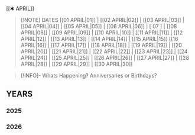  [[✱ APRIL]]

> [!NOTE] DATES
> [[01 APRIL|01]] | [[02 APRIL|02]] | [[03 APRIL|03]] | [[04 APRIL|04]] | [[05 APRIL|05]] | [[06 APRIL|06]] | [ 07 ] | [[08 APRIL|08]] | [[09 APRIL|09]] | [[10 APRIL|10]] | [[11 APRIL|11]] | [[12 APRIL|12]] | [[13 APRIL|13]] | [[14 APRIL|14]] | [[15 APRIL|15]]
> [[16 APRIL|16]] | [[17 APRIL|17]] | [[18 APRIL|18]] | [[19 APRIL|19]] | [[20 APRIL|20]] | [[21 APRIL|21]] | [[22 APRIL|22]] | [[23 APRIL|23]] | [[24 APRIL|24]] | [[25 APRIL|25]] | [[26 APRIL|26]] | [[27 APRIL|27]] | [[28 APRIL|28]] | [[29 APRIL|29]] | [[30 APRIL|30]]

> [!INFO]- Whats Happening?
> Anniversaries or Birthdays? 
## YEARS
### 2025

### 2026